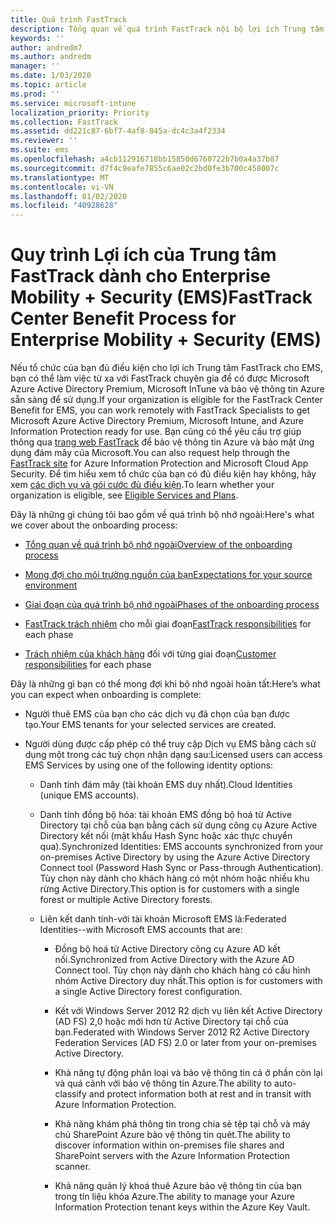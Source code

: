 ```yaml
---
title: Quá trình FastTrack
description: Tổng quan về quá trình FastTrack nội bộ lợi ích Trung tâm
keywords: ''
author: andredm7
ms.author: andredm
manager: ''
ms.date: 1/03/2020
ms.topic: article
ms.prod: ''
ms.service: microsoft-intune
localization_priority: Priority
ms.collection: FastTrack
ms.assetid: dd221c87-6bf7-4af8-845a-dc4c3a4f2334
ms.reviewer: ''
ms.suite: ems
ms.openlocfilehash: a4cb112916718bb15850d6760722b7b0a4a37b87
ms.sourcegitcommit: d7f4c9eafe7855c6ae02c2bd0fe3b700c458007c
ms.translationtype: MT
ms.contentlocale: vi-VN
ms.lasthandoff: 01/02/2020
ms.locfileid: "40928628"
---
```

# <a name="fasttrack-center-benefit-process-for-enterprise-mobility--security-ems"></a><span data-ttu-id="407de-103">Quy trình Lợi ích của Trung tâm FastTrack dành cho Enterprise Mobility + Security (EMS)</span><span class="sxs-lookup"><span data-stu-id="407de-103">FastTrack Center Benefit Process for Enterprise Mobility + Security (EMS)</span></span>
<span data-ttu-id="407de-104">Nếu tổ chức của bạn đủ điều kiện cho lợi ích Trung tâm FastTrack cho EMS, bạn có thể làm việc từ xa với FastTrack chuyên gia để có được Microsoft Azure Active Directory Premium, Microsoft InTune và bảo vệ thông tin Azure sẵn sàng để sử dụng.</span><span class="sxs-lookup"><span data-stu-id="407de-104">If your organization is eligible for the FastTrack Center Benefit for EMS, you can work remotely with FastTrack Specialists to get Microsoft Azure Active Directory Premium, Microsoft Intune, and Azure Information Protection ready for use.</span></span> <span data-ttu-id="407de-105">Bạn cũng có thể yêu cầu trợ giúp thông qua [trang web FastTrack](https://www.microsoft.com/fasttrack/microsoft-365/ems) để bảo vệ thông tin Azure và bảo mật ứng dụng đám mây của Microsoft.</span><span class="sxs-lookup"><span data-stu-id="407de-105">You can also request help through the [FastTrack site](https://www.microsoft.com/fasttrack/microsoft-365/ems) for Azure Information Protection and Microsoft Cloud App Security.</span></span> <span data-ttu-id="407de-106">Để tìm hiểu xem tổ chức của bạn có đủ điều kiện hay không, hãy xem [các dịch vụ và gói cước đủ điều kiện](M365-eligible-services-and-plans.md).</span><span class="sxs-lookup"><span data-stu-id="407de-106">To learn whether your organization is eligible, see [Eligible Services and Plans](M365-eligible-services-and-plans.md).</span></span>


<span data-ttu-id="407de-107">Đây là những gì chúng tôi bao gồm về quá trình bộ nhớ ngoài:</span><span class="sxs-lookup"><span data-stu-id="407de-107">Here's what we cover about the onboarding process:</span></span>

-   [<span data-ttu-id="407de-108">Tổng quan về quá trình bộ nhớ ngoài</span><span class="sxs-lookup"><span data-stu-id="407de-108">Overview of the onboarding process</span></span>](EMS-fasttrack-benefit-overview.md)

-   [<span data-ttu-id="407de-109">Mong đợi cho môi trường nguồn của bạn</span><span class="sxs-lookup"><span data-stu-id="407de-109">Expectations for your source environment</span></span>](EMS-source-environment-expectations.md)

-   [<span data-ttu-id="407de-110">Giai đoạn của quá trình bộ nhớ ngoài</span><span class="sxs-lookup"><span data-stu-id="407de-110">Phases of the onboarding process</span></span>](EMS-onboarding-phases.md)

-   <span data-ttu-id="407de-111">[FastTrack trách nhiệm](EMS-fasttrack-responsibilities.md) cho mỗi giai đoạn</span><span class="sxs-lookup"><span data-stu-id="407de-111">[FastTrack responsibilities](EMS-fasttrack-responsibilities.md) for each phase</span></span>

-   <span data-ttu-id="407de-112">[Trách nhiệm của khách hàng](EMS-your-responsibilities.md) đối với từng giai đoạn</span><span class="sxs-lookup"><span data-stu-id="407de-112">[Customer responsibilities](EMS-your-responsibilities.md) for each phase</span></span>

<span data-ttu-id="407de-113">Đây là những gì bạn có thể mong đợi khi bộ nhớ ngoài hoàn tất:</span><span class="sxs-lookup"><span data-stu-id="407de-113">Here’s what you can expect when onboarding is complete:</span></span>

-   <span data-ttu-id="407de-114">Người thuê EMS của bạn cho các dịch vụ đã chọn của bạn được tạo.</span><span class="sxs-lookup"><span data-stu-id="407de-114">Your EMS tenants for your selected services are created.</span></span>

-   <span data-ttu-id="407de-115">Người dùng được cấp phép có thể truy cập Dịch vụ EMS bằng cách sử dụng một trong các tuỳ chọn nhận dạng sau:</span><span class="sxs-lookup"><span data-stu-id="407de-115">Licensed users can access EMS Services by using one of the following identity options:</span></span>

    -   <span data-ttu-id="407de-116">Danh tính đám mây (tài khoản EMS duy nhất).</span><span class="sxs-lookup"><span data-stu-id="407de-116">Cloud Identities (unique EMS accounts).</span></span>

    -   <span data-ttu-id="407de-117">Danh tính đồng bộ hóa: tài khoản EMS đồng bộ hoá từ Active Directory tại chỗ của bạn bằng cách sử dụng công cụ Azure Active Directory kết nối (mật khẩu Hash Sync hoặc xác thực chuyển qua).</span><span class="sxs-lookup"><span data-stu-id="407de-117">Synchronized Identities: EMS accounts synchronized from your on-premises Active Directory by using the Azure Active Directory Connect tool (Password Hash Sync or Pass-through Authentication).</span></span> <span data-ttu-id="407de-118">Tùy chọn này dành cho khách hàng có một nhóm hoặc nhiều khu rừng Active Directory.</span><span class="sxs-lookup"><span data-stu-id="407de-118">This option is for customers with a single forest or multiple Active Directory forests.</span></span>

    -   <span data-ttu-id="407de-119">Liên kết danh tính-với tài khoản Microsoft EMS là:</span><span class="sxs-lookup"><span data-stu-id="407de-119">Federated Identities--with Microsoft EMS accounts that are:</span></span>

        -   <span data-ttu-id="407de-120">Đồng bộ hoá từ Active Directory công cụ Azure AD kết nối.</span><span class="sxs-lookup"><span data-stu-id="407de-120">Synchronized from Active Directory with the Azure AD Connect tool.</span></span> <span data-ttu-id="407de-121">Tùy chọn này dành cho khách hàng có cấu hình nhóm Active Directory duy nhất.</span><span class="sxs-lookup"><span data-stu-id="407de-121">This option is for customers with a single Active Directory forest configuration.</span></span>

        -   <span data-ttu-id="407de-122">Kết với Windows Server 2012 R2 dịch vụ liên kết Active Directory (AD FS) 2,0 hoặc mới hơn từ Active Directory tại chỗ của bạn.</span><span class="sxs-lookup"><span data-stu-id="407de-122">Federated with Windows Server 2012 R2 Active Directory Federation Services (AD FS) 2.0 or later from your on-premises Active Directory.</span></span>

        -   <span data-ttu-id="407de-123">Khả năng tự động phân loại và bảo vệ thông tin cả ở phần còn lại và quá cảnh với bảo vệ thông tin Azure.</span><span class="sxs-lookup"><span data-stu-id="407de-123">The ability to auto-classify and protect information both at rest and in transit with Azure Information Protection.</span></span> 

        -   <span data-ttu-id="407de-124">Khả năng khám phá thông tin trong chia sẻ tệp tại chỗ và máy chủ SharePoint Azure bảo vệ thông tin quét.</span><span class="sxs-lookup"><span data-stu-id="407de-124">The ability to discover information within on-premises file shares and SharePoint servers with the Azure Information Protection scanner.</span></span> 

        -   <span data-ttu-id="407de-125">Khả năng quản lý khoá thuê Azure bảo vệ thông tin của bạn trong tín liệu khóa Azure.</span><span class="sxs-lookup"><span data-stu-id="407de-125">The ability to manage your Azure Information Protection tenant keys within the Azure Key Vault.</span></span> 
